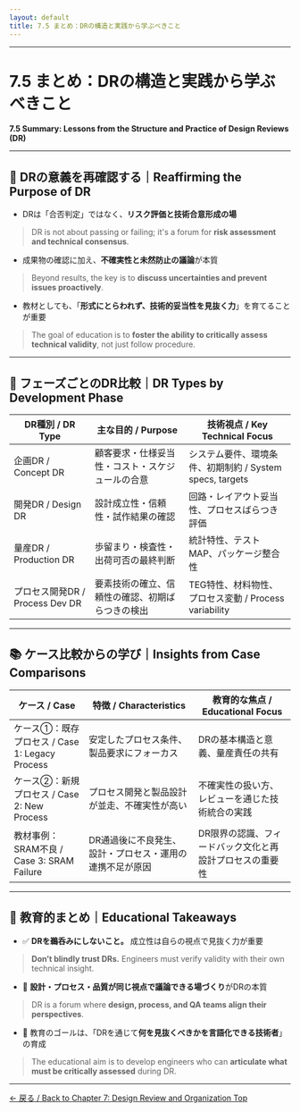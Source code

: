 ```yaml
---
layout: default
title: 7.5 まとめ：DRの構造と実践から学ぶべきこと 
---
```


---

# 7.5 まとめ：DRの構造と実践から学ぶべきこと  
**7.5 Summary: Lessons from the Structure and Practice of Design Reviews (DR)**

---

## 📌 DRの意義を再確認する｜Reaffirming the Purpose of DR

- DRは「合否判定」ではなく、**リスク評価と技術合意形成の場**  
> DR is not about passing or failing; it's a forum for **risk assessment and technical consensus**.

- 成果物の確認に加え、**不確実性と未然防止の議論**が本質  
> Beyond results, the key is to **discuss uncertainties and prevent issues proactively**.

- 教材としても、「**形式にとらわれず、技術的妥当性を見抜く力**」を育てることが重要  
> The goal of education is to **foster the ability to critically assess technical validity**, not just follow procedure.

---

## 🔁 フェーズごとのDR比較｜DR Types by Development Phase

| DR種別 / DR Type          | 主な目的 / Purpose                                      | 技術視点 / Key Technical Focus                      |
|---------------------------|----------------------------------------------------------|-----------------------------------------------------|
| 企画DR / Concept DR       | 顧客要求・仕様妥当性・コスト・スケジュールの合意         | システム要件、環境条件、初期制約 / System specs, targets |
| 開発DR / Design DR        | 設計成立性・信頼性・試作結果の確認                       | 回路・レイアウト妥当性、プロセスばらつき評価         |
| 量産DR / Production DR    | 歩留まり・検査性・出荷可否の最終判断                     | 統計特性、テストMAP、パッケージ整合性                |
| プロセス開発DR / Process Dev DR | 要素技術の確立、信頼性の確認、初期ばらつきの検出     | TEG特性、材料物性、プロセス変動 / Process variability |

---

## 📚 ケース比較からの学び｜Insights from Case Comparisons

| ケース / Case                        | 特徴 / Characteristics                                      | 教育的な焦点 / Educational Focus                         |
|--------------------------------------|-------------------------------------------------------------|-----------------------------------------------------------|
| ケース①：既存プロセス / Case 1: Legacy Process | 安定したプロセス条件、製品要求にフォーカス                   | DRの基本構造と意義、量産責任の共有                         |
| ケース②：新規プロセス / Case 2: New Process     | プロセス開発と製品設計が並走、不確実性が高い                 | 不確実性の扱い方、レビューを通じた技術統合の実践           |
| 教材事例：SRAM不良 / Case 3: SRAM Failure       | DR通過後に不良発生、設計・プロセス・運用の連携不足が原因     | DR限界の認識、フィードバック文化と再設計プロセスの重要性 |

---

## 🎯 教育的まとめ｜Educational Takeaways

- ✅ **DRを鵜呑みにしないこと。** 成立性は自らの視点で見抜く力が重要  
> **Don’t blindly trust DRs.** Engineers must verify validity with their own technical insight.

- 🤝 **設計・プロセス・品質が同じ視点で議論できる場づくり**がDRの本質  
> DR is a forum where **design, process, and QA teams align their perspectives**.

- 🧠 教育のゴールは、「DRを通じて**何を見抜くべきかを言語化できる技術者**」の育成  
> The educational aim is to develop engineers who can **articulate what must be critically assessed** during DR.

---

[← 戻る / Back to Chapter 7: Design Review and Organization Top](./README.md)

